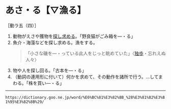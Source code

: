# あさ・る【▽漁る】

［動ラ五（四）］
1. 動物がえさや獲物を[探し求める](さがしもとめる（捜し求める／探し求める）)。「野良猫がごみ箱を―・る」
2. 魚介・海藻などを探し求める。漁をする。    
    >「小さな磯を―・っている此人をじっと眺めていた」〈[独歩](https://dictionary.goo.ne.jp/word/person/%E5%9B%BD%E6%9C%A8%E7%94%B0%E7%8B%AC%E6%AD%A9/#jn-62472)・忘れえぬ人々〉
3. 物や人を探し回る。「古本を―・る」
4. （動詞の連用形に付いて）何かを求めて、その動作を諸所で行う。…してまわる。「株を買い―・る」

---
`https://dictionary.goo.ne.jp/word/%E6%BC%81%E3%82%8B_%28%E3%81%82%E3%81%95%E3%82%8B%29/`